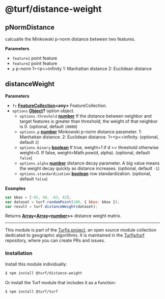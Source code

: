 # @turf/distance-weight

<!-- Generated by documentation.js. Update this documentation by updating the source code. -->

## pNormDistance

calcualte the Minkowski p-norm distance between two features.

**Parameters**

-   `feature1`  point feature
-   `feature2`  point feature
-   `p`  p-norm 1=&lt;p&lt;=infinity 1: Manhattan distance 2: Euclidean distance

## distanceWeight

**Parameters**

-   `fc` **[FeatureCollection](https://tools.ietf.org/html/rfc7946#section-3.3)&lt;any>** FeatureCollection.
-   `options` **[Object](https://developer.mozilla.org/docs/Web/JavaScript/Reference/Global_Objects/Object)?** option object.
    -   `options.threshold` **[number](https://developer.mozilla.org/docs/Web/JavaScript/Reference/Global_Objects/Number)** If the distance between neighbor and target features is greater than threshold,
         the weight of that neighbor is 0. (optional, default `10000`)
    -   `options.p` **[number](https://developer.mozilla.org/docs/Web/JavaScript/Reference/Global_Objects/Number)** Minkowski p-norm distance parameter.
        1: Manhattan distance. 2: Euclidean distance. 1=&lt;p&lt;=infinity. (optional, default `2`)
    -   `options.binary` **[boolean](https://developer.mozilla.org/docs/Web/JavaScript/Reference/Global_Objects/Boolean)** If true, weight=1 if d &lt;= threshold otherwise weight=0.
         If false, weight=Math.pow(d, alpha). (optional, default `false`)
    -   `options.alpha` **[number](https://developer.mozilla.org/docs/Web/JavaScript/Reference/Global_Objects/Number)** distance decay parameter.
        A big value means the weight decay quickly as distance increases. (optional, default `-1`)
    -   `options.standardization` **[boolean](https://developer.mozilla.org/docs/Web/JavaScript/Reference/Global_Objects/Boolean)** row standardization. (optional, default `false`)

**Examples**

```javascript
var bbox = [-65, 40, -63, 42];
var dataset = turf.randomPoint(100, { bbox: bbox });
var result = turf.distanceWeight(dataset);
```

Returns **[Array](https://developer.mozilla.org/docs/Web/JavaScript/Reference/Global_Objects/Array)&lt;[Array](https://developer.mozilla.org/docs/Web/JavaScript/Reference/Global_Objects/Array)&lt;[number](https://developer.mozilla.org/docs/Web/JavaScript/Reference/Global_Objects/Number)>>** distance weight matrix.

<!-- This file is automatically generated. Please don't edit it directly:
if you find an error, edit the source file (likely index.js), and re-run
./scripts/generate-readmes in the turf project. -->

---

This module is part of the [Turfjs project](http://turfjs.org/), an open source
module collection dedicated to geographic algorithms. It is maintained in the
[Turfjs/turf](https://github.com/Turfjs/turf) repository, where you can create
PRs and issues.

### Installation

Install this module individually:

```sh
$ npm install @turf/distance-weight
```

Or install the Turf module that includes it as a function:

```sh
$ npm install @turf/turf
```
